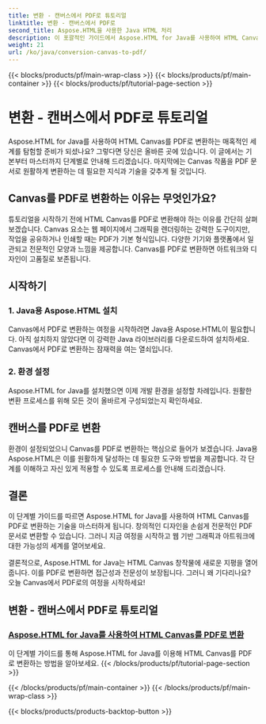 ```yaml
---
title: 변환 - 캔버스에서 PDF로 튜토리얼
linktitle: 변환 - 캔버스에서 PDF로
second_title: Aspose.HTML을 사용한 Java HTML 처리
description: 이 포괄적인 가이드에서 Aspose.HTML for Java를 사용하여 HTML Canvas를 PDF로 변환하는 방법을 알아보세요. 디지털 변환의 예술을 마스터하세요!
weight: 21
url: /ko/java/conversion-canvas-to-pdf/
---
```


{{< blocks/products/pf/main-wrap-class >}}
{{< blocks/products/pf/main-container >}}
{{< blocks/products/pf/tutorial-page-section >}}

# 변환 - 캔버스에서 PDF로 튜토리얼


Aspose.HTML for Java를 사용하여 HTML Canvas를 PDF로 변환하는 매혹적인 세계를 탐험할 준비가 되셨나요? 그렇다면 당신은 올바른 곳에 있습니다. 이 글에서는 기본부터 마스터까지 단계별로 안내해 드리겠습니다. 마지막에는 Canvas 작품을 PDF 문서로 원활하게 변환하는 데 필요한 지식과 기술을 갖추게 될 것입니다.

## Canvas를 PDF로 변환하는 이유는 무엇인가요?

튜토리얼을 시작하기 전에 HTML Canvas를 PDF로 변환해야 하는 이유를 간단히 살펴보겠습니다. Canvas 요소는 웹 페이지에서 그래픽을 렌더링하는 강력한 도구이지만, 작업을 공유하거나 인쇄할 때는 PDF가 기본 형식입니다. 다양한 기기와 플랫폼에서 일관되고 전문적인 모양과 느낌을 제공합니다. Canvas를 PDF로 변환하면 아트워크와 디자인이 고품질로 보존됩니다.

## 시작하기

### 1. Java용 Aspose.HTML 설치

Canvas에서 PDF로 변환하는 여정을 시작하려면 Java용 Aspose.HTML이 필요합니다. 아직 설치하지 않았다면 이 강력한 Java 라이브러리를 다운로드하여 설치하세요. Canvas에서 PDF로 변환하는 잠재력을 여는 열쇠입니다.

### 2. 환경 설정

Aspose.HTML for Java를 설치했으면 이제 개발 환경을 설정할 차례입니다. 원활한 변환 프로세스를 위해 모든 것이 올바르게 구성되었는지 확인하세요.

## 캔버스를 PDF로 변환

환경이 설정되었으니 Canvas를 PDF로 변환하는 핵심으로 들어가 보겠습니다. Java용 Aspose.HTML은 이를 원활하게 달성하는 데 필요한 도구와 방법을 제공합니다. 각 단계를 이해하고 자신 있게 적용할 수 있도록 프로세스를 안내해 드리겠습니다.

## 결론

이 단계별 가이드를 따르면 Aspose.HTML for Java를 사용하여 HTML Canvas를 PDF로 변환하는 기술을 마스터하게 됩니다. 창의적인 디자인을 손쉽게 전문적인 PDF 문서로 변환할 수 있습니다. 그러니 지금 여정을 시작하고 웹 기반 그래픽과 아트워크에 대한 가능성의 세계를 열어보세요.

결론적으로, Aspose.HTML for Java는 HTML Canvas 창작물에 새로운 지평을 열어줍니다. 이를 PDF로 변환하면 접근성과 전문성이 보장됩니다. 그러니 왜 기다리나요? 오늘 Canvas에서 PDF로의 여정을 시작하세요!
## 변환 - 캔버스에서 PDF로 튜토리얼
### [Aspose.HTML for Java를 사용하여 HTML Canvas를 PDF로 변환](./canvas-to-pdf/)
이 단계별 가이드를 통해 Aspose.HTML for Java를 이용해 HTML Canvas를 PDF로 변환하는 방법을 알아보세요.
{{< /blocks/products/pf/tutorial-page-section >}}

{{< /blocks/products/pf/main-container >}}
{{< /blocks/products/pf/main-wrap-class >}}

{{< blocks/products/products-backtop-button >}}

